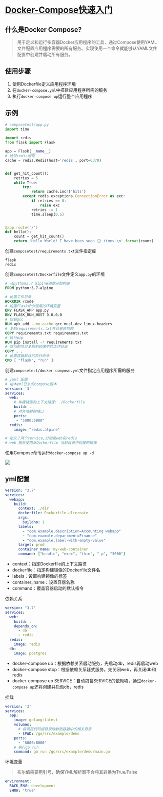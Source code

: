 # [Docker-Compose快速入门](https://www.runoob.com/docker/docker-compose.html)



## 什么是Docker Compose?

> 用于定义和运行多容器Docker应用程序的工具，通过Compose使用YAML文件配置应用程序需要的所有服务。实现使用一个命令就能够从YAML文件配置中创建并启动所有服务。



## 使用步骤

1. 使用Dockerfile定义应用程序环境
2. 在`docker-compose.yml`中搭建应用程序所需的服务
3. 执行`docker-compose up`运行整个应用程序



## 示例

```python
# composetest/app.py
import time

import redis
from flask import Flask

app = Flask(__name__)
# 通过redis缓存
cache = redis.Redis(host='redis', port=6379)


def get_hit_count():
    retries = 5
    while True:
        try:
            return cache.incr('hits')
        except redis.exceptions.ConnectionError as exc:
            if retries == 0:
                raise exc
            retries -= 1
            time.sleep(0.5)


@app.route('/')
def hello():
    count = get_hit_count()
    return 'Hello World! I have been seen {} times.\n'.format(count)
```

创建`composetest/requirements.txt`文件指定库

```plaintext
flask
redis
```

创建`composetest/Dockerfile`文件定义`app.py`的环境

```dockerfile
# 从python3.7 alpine镜像开始构建
FROM python:3.7-alpine

# 设置工作目录
WORKDIR /code 
# 设置flask命令使用的环境变量
ENV FLASK_APP app.py
ENV FLASK_RUN_HOST 0.0.0.0
# 安装gcc 
RUN apk add --no-cache gcc musl-dev linux-headers
# 复制requirements.txt并且安装依赖
COPY requirements.txt requirements.txt
# 执行pip
RUN pip install -r requirements.txt
# 将当前项目复制到镜像中的工作目录
COPY . . 
# 设置容器默认的执行命令
CMD [ "flask", "run" ]
```

创建`composetest/docker-compose.yml`文件指定应用程序所需的服务

```yaml
# yaml 配置
# 指本yml已从的compose版本
version: '3'
services:
  web:
    # 构建镜像的上下文路径: ./Dockerfile
    build: .
    # 对外映射的端口
    ports:
     - "5000:5000"
  redis:
    image: "redis:alpine"

# 定义了两个service,分别是web和redis
# web 服务使用从Dockerfile 当前目录中构建的镜像
```

使用Compose命令运行`docker-compose up -d`

![](https://i.loli.net/2020/05/08/MLIDkNvBcaAzb7T.png)

## yml配置

```yaml
version: "3.7"
services:
  webapp:
    build:
      context: ./dir
      dockerfile: Dockerfile-alternate
      args:
        buildno: 1
      labels:
        - "com.example.description=Accounting webapp"
        - "com.example.department=Finance"
        - "com.example.label-with-empty-value"
      target: prod
      container_name: my-web-container
      command: ["bundle", "exec", "thin", "-p", "3000"]
```

+ context：指定Dockerfile的上下文路径
+ dockerfile：指定构建镜像的Dockerfile文件名
+ labels：设置构建镜像的标签
+ container_name：设置容器名称
+ command：覆盖容器启动的默认指令



依赖关系

```yaml
version: "3.7"
services:
  web:
    build: .
    depends_on:
      - db
      - redis
  redis:
    image: redis
  db:
    image: postgres
```

+ docker-compose up：根据依赖关系启动服务，先启动db，redis再启动web
+ docker-compose stop：根据依赖关系廷式服务，先关闭web，再关闭db和redis
+ docker-compose up SERVICE：自动包含SERVICE的依赖项，通过`docker-compose up`还将创建并启动db，redis



挂载 

```yaml
version: '3'
services:
  app:
    image: golang:latest
    volumes:
      # 将项目代码根目录映射到容器中的相关目录
      - $PWD: /go/src/example/demo
    ports:
      - "8000:8000"
    # 执行go run
    command: go run /go/src/example/demo/main.go
```



环境变量

> 布尔值需要用引号，确保YML解析器不会将其转换为True/False

```yaml
environment:
  RACK_ENV: development
  SHOW: 'true'
```

